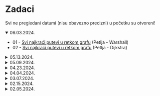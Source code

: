 # Zadaci

Svi ne pregledani datumi (nisu obavezno precizni) u početku su otvoreni!

<details open>
  <summary>06.03.2024.</summary>

- 01 - [Svi najkraći putevi u retkom grafu](https://petlja.org/sr-Latn-RS/biblioteka/r/Zbirka3/svi_najkraci_putevi_retko) (Petlja - Warshall)
- 02 - [Svi najkraći putevi u retkom grafu](https://petlja.org/sr-Latn-RS/biblioteka/r/Zbirka3/svi_najkraci_putevi_retko) (Petlja - Dijkstra)
</details>


<details>
  <summary>05.13.2024.</summary>

- 01 - [Provera ciklusa](https://petlja.org/sr-Latn-RS/biblioteka/r/Zbirka3/provera_ciklusa) (Petlja)
</details>

<details>
  <summary>05.09.2024.</summary>

- 01 - [Autobuske rute](https://petlja.org/sr-Latn-RS/biblioteka/r/Zbirka3/kruzni_autobusi) (Petlja)
</details>

<details>
  <summary>04.23.2024.</summary>

- 01 - [Pećine](https://petlja.org/sr-Latn-RS/biblioteka/r/Zbirka3/pecine) (Petlja)
- 02 - [Korensko drvo](https://petlja.org/sr-Latn-RS/biblioteka/r/Zbirka3/korensko_drvo) (Petlja)
</details>

<details>
  <summary>04.04.2024.</summary>

- 01 - [Labyrinth](https://cses.fi/problemset/task/1193) (CSES)
</details>

<details>
  <summary>03.07.2024.</summary>

- 01 - [Cilindrična matrica](https://petlja.org/biblioteka/r/Zbirka2/cilindricna_matrica) (Petlja)
- 02 - [Padajuće loptice](https://petlja.org/biblioteka/r/Zbirka2/padajuce_loptice) (Petlja) (Novo, sa jednodimenzionalnim nizom)
- 03 - [Najduži put nizbrdo](https://petlja.org/biblioteka/r/Zbirka2/najduzi_put_nizbrdo) (Petlja)
- 04 - [Isplata sa najmanje novčića](https://petlja.org/biblioteka/r/Zbirka2/isplata_sa_najmanje_novcica) (Petlja)
</details>

<details>
  <summary>02.15.2024.</summary>

- 01 - [Dužina najdužeg prohodnog puta](https://petlja.org/biblioteka/r/Zbirka2/najduzi_prohodan_put) (Petlja)
</details>

<details>
  <summary>02.05.2024.</summary>

- 01 - Pretvaranje vektora u red sa prioritetom (+ Jovan)
- 02 - Implementacija reda pomoću liste (+ Jovan)
- 03 - Implementacija steka pomoću vektora (+ Jovan)
- 04 - Minesweeper sa Petlje urađen do kraja (ovde već ne...)
</details>